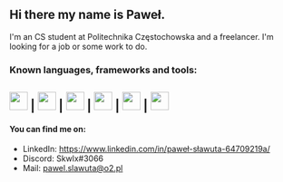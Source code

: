 ## Hi there my name is Paweł.

I'm an CS student at Politechnika Częstochowska and a freelancer. I'm looking for a job or some work to do. 

### Known languages, frameworks and tools:
<img src="https://upload.wikimedia.org/wikipedia/commons/thumb/9/99/Unofficial_JavaScript_logo_2.svg/1200px-Unofficial_JavaScript_logo_2.svg.png" width="32" height="32" /> |
<img src="https://seeklogo.com/images/G/gatsby-logo-1A245AD37F-seeklogo.com.png" width="32" height="32"> |
<img src="https://cdn.worldvectorlogo.com/logos/react.svg" width="32" height="32"> |
<img src="https://d2eip9sf3oo6c2.cloudfront.net/tags/images/000/001/057/full/scsslogo.png" width="32" height="32"> |
<img src="https://bedekodzic.pl/wp-content/uploads/2018/03/flat550x550075f.u1.jpg" width="32" height="32"> |
<img src="https://upload.wikimedia.org/wikipedia/commons/thumb/b/b2/Bootstrap_logo.svg/1200px-Bootstrap_logo.svg.png" width="32" height="32"> 
--------------------------------------------------------------------------------------------------------------------------------------------------------------------

#### You can find me on:
* LinkedIn: https://www.linkedin.com/in/paweł-sławuta-64709219a/
* Discord: Skwlx#3066
* Mail: pawel.slawuta@o2.pl

